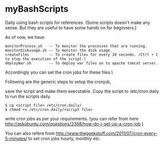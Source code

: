 # myBashScripts


Daily using bash scripts for references.
(Some scripts doesn't make any sense. But they are useful to have some hands on for beginners.)


As of now, we have

    monitorProcess.sh   -- To monitor the processes that are running.
    monitorDiskusage.sh -- To monitor the disk usage.
    createFiles         -- To create files for every 10 seconds. (Ctrl + C to stop the execution of the script.)
    deployWar.sh        -- To deploy war files on to apache tomcat server.

Accordingly you can set the cron jobs for these files.\


Following are the generic steps to setup the cronjob,

save the script and make them executable. Copy the script to /etc/cron.daily to run the scripts daily.

    $ cp <script file> /etc/cron.daily/
    $ chmod +x /etc/cron.daily/<script file>
    
write cron jobs as per your requirements. (you can refer from here http://askubuntu.com/questions/2368/how-do-i-set-up-a-cron-job  )

You can also refere from http://www.thegeekstuff.com/2011/07/cron-every-5-minutes/ to set cron jobs hourly, monthly etc.
